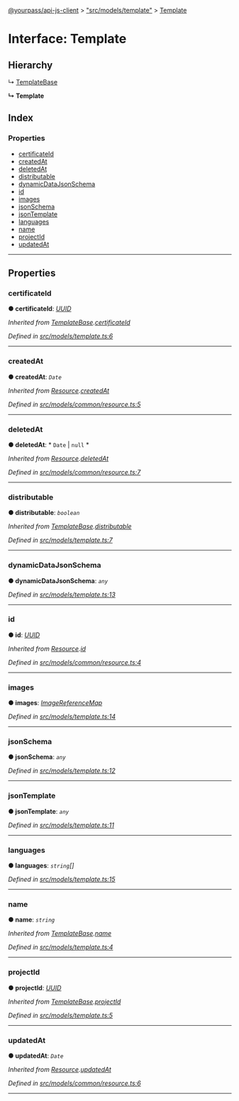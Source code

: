 [@yourpass/api-js-client](../README.md) > ["src/models/template"](../modules/_src_models_template_.md) > [Template](../interfaces/_src_models_template_.template.md)

# Interface: Template

## Hierarchy

↳  [TemplateBase](_src_models_template_.templatebase.md)

**↳ Template**

## Index

### Properties

* [certificateId](_src_models_template_.template.md#certificateid)
* [createdAt](_src_models_template_.template.md#createdat)
* [deletedAt](_src_models_template_.template.md#deletedat)
* [distributable](_src_models_template_.template.md#distributable)
* [dynamicDataJsonSchema](_src_models_template_.template.md#dynamicdatajsonschema)
* [id](_src_models_template_.template.md#id)
* [images](_src_models_template_.template.md#images)
* [jsonSchema](_src_models_template_.template.md#jsonschema)
* [jsonTemplate](_src_models_template_.template.md#jsontemplate)
* [languages](_src_models_template_.template.md#languages)
* [name](_src_models_template_.template.md#name)
* [projectId](_src_models_template_.template.md#projectid)
* [updatedAt](_src_models_template_.template.md#updatedat)

---

## Properties

<a id="certificateid"></a>

###  certificateId

**● certificateId**: *[UUID](../modules/_src_models_common_uuid_.md#uuid)*

*Inherited from [TemplateBase](_src_models_template_.templatebase.md).[certificateId](_src_models_template_.templatebase.md#certificateid)*

*Defined in [src/models/template.ts:6](https://github.com/yourpass/yourpass-api-js-client/blob/3ba43c5/src/models/template.ts#L6)*

___
<a id="createdat"></a>

###  createdAt

**● createdAt**: *`Date`*

*Inherited from [Resource](_src_models_common_resource_.resource.md).[createdAt](_src_models_common_resource_.resource.md#createdat)*

*Defined in [src/models/common/resource.ts:5](https://github.com/yourpass/yourpass-api-js-client/blob/3ba43c5/src/models/common/resource.ts#L5)*

___
<a id="deletedat"></a>

###  deletedAt

**● deletedAt**: * `Date` &#124; `null`
*

*Inherited from [Resource](_src_models_common_resource_.resource.md).[deletedAt](_src_models_common_resource_.resource.md#deletedat)*

*Defined in [src/models/common/resource.ts:7](https://github.com/yourpass/yourpass-api-js-client/blob/3ba43c5/src/models/common/resource.ts#L7)*

___
<a id="distributable"></a>

###  distributable

**● distributable**: *`boolean`*

*Inherited from [TemplateBase](_src_models_template_.templatebase.md).[distributable](_src_models_template_.templatebase.md#distributable)*

*Defined in [src/models/template.ts:7](https://github.com/yourpass/yourpass-api-js-client/blob/3ba43c5/src/models/template.ts#L7)*

___
<a id="dynamicdatajsonschema"></a>

###  dynamicDataJsonSchema

**● dynamicDataJsonSchema**: *`any`*

*Defined in [src/models/template.ts:13](https://github.com/yourpass/yourpass-api-js-client/blob/3ba43c5/src/models/template.ts#L13)*

___
<a id="id"></a>

###  id

**● id**: *[UUID](../modules/_src_models_common_uuid_.md#uuid)*

*Inherited from [Resource](_src_models_common_resource_.resource.md).[id](_src_models_common_resource_.resource.md#id)*

*Defined in [src/models/common/resource.ts:4](https://github.com/yourpass/yourpass-api-js-client/blob/3ba43c5/src/models/common/resource.ts#L4)*

___
<a id="images"></a>

###  images

**● images**: *[ImageReferenceMap](_src_models_image_.imagereferencemap.md)*

*Defined in [src/models/template.ts:14](https://github.com/yourpass/yourpass-api-js-client/blob/3ba43c5/src/models/template.ts#L14)*

___
<a id="jsonschema"></a>

###  jsonSchema

**● jsonSchema**: *`any`*

*Defined in [src/models/template.ts:12](https://github.com/yourpass/yourpass-api-js-client/blob/3ba43c5/src/models/template.ts#L12)*

___
<a id="jsontemplate"></a>

###  jsonTemplate

**● jsonTemplate**: *`any`*

*Defined in [src/models/template.ts:11](https://github.com/yourpass/yourpass-api-js-client/blob/3ba43c5/src/models/template.ts#L11)*

___
<a id="languages"></a>

###  languages

**● languages**: *`string`[]*

*Defined in [src/models/template.ts:15](https://github.com/yourpass/yourpass-api-js-client/blob/3ba43c5/src/models/template.ts#L15)*

___
<a id="name"></a>

###  name

**● name**: *`string`*

*Inherited from [TemplateBase](_src_models_template_.templatebase.md).[name](_src_models_template_.templatebase.md#name)*

*Defined in [src/models/template.ts:4](https://github.com/yourpass/yourpass-api-js-client/blob/3ba43c5/src/models/template.ts#L4)*

___
<a id="projectid"></a>

###  projectId

**● projectId**: *[UUID](../modules/_src_models_common_uuid_.md#uuid)*

*Inherited from [TemplateBase](_src_models_template_.templatebase.md).[projectId](_src_models_template_.templatebase.md#projectid)*

*Defined in [src/models/template.ts:5](https://github.com/yourpass/yourpass-api-js-client/blob/3ba43c5/src/models/template.ts#L5)*

___
<a id="updatedat"></a>

###  updatedAt

**● updatedAt**: *`Date`*

*Inherited from [Resource](_src_models_common_resource_.resource.md).[updatedAt](_src_models_common_resource_.resource.md#updatedat)*

*Defined in [src/models/common/resource.ts:6](https://github.com/yourpass/yourpass-api-js-client/blob/3ba43c5/src/models/common/resource.ts#L6)*

___

